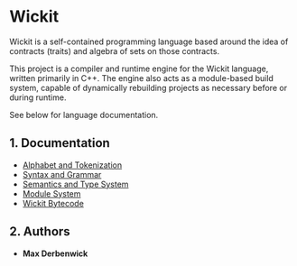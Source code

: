 
# Wickit

Wickit is a self-contained programming language based around the idea of contracts (traits) and algebra of sets on those contracts.

This project is a compiler and runtime engine for the Wickit language, written primarily in C++. The engine also acts as a module-based build system, capable of dynamically rebuilding projects as necessary before or during runtime.

See below for language documentation.

## 1. Documentation

 * [Alphabet and Tokenization](./documentation/alphabet.md)
 * [Syntax and Grammar](./documentation/syntax.md)
 * [Semantics and Type System](./documentation/semantics.md)
 * [Module System](./documentation/modules.md)
 * [Wickit Bytecode](./documentation/bytecode.md)

## 2. Authors

 * **Max Derbenwick**
